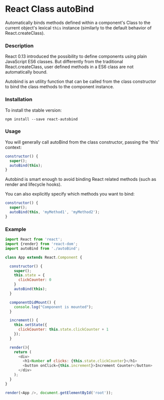 React Class autoBind
=====================

Automatically binds methods defined within a component's Class to the current object's lexical `this` instance (similarly to the default behavior of React.createClass).


### Description

React 0.13 introduced the possibility to define components using plain JavaScript ES6 classes. But differently from the traditional React.createClass, user defined methods in a ES6 class are not automatically bound.

Autobind is an utility function that can be called from the class constructor to bind the class methods to the component instance.

### Installation

To install the stable version:

```
npm install --save react-autobind
```

### Usage
You will generally call autoBind from the class constructor, passing the 'this' context:

```javascript
constructor() {
  super();
  autoBind(this);
}
```

Autobind is smart enough to avoid binding React related methods (such as render and lifecycle hooks).

You can also explicitly specify which methods you want to bind:

```javascript
constructor() {
  super();
  autoBind(this, 'myMethod1', 'myMethod2');
}
```

### Example

```javascript
import React from 'react';
import {render} from 'react-dom';
import autoBind from './autoBind';

class App extends React.Component {

  constructor() {
    super();
    this.state = {
      clickCounter: 0
    }
    autoBind(this);
  }

  componentDidMount() {
    console.log("Component is mounted");
  }

  increment() {
    this.setState({
      clickCounter: this.state.clickCounter + 1
    });
  }

  render(){
    return (
      <div>
        <h1>Number of clicks: {this.state.clickCounter}</h1>
        <button onClick={this.increment}>Increment Counter</button>
      </div>
    );
  }
}

render(<App />, document.getElementById('root'));

```
